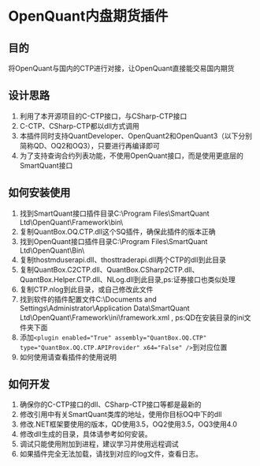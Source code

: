 ﻿# OpenQuant内盘期货插件

## 目的
将OpenQuant与国内的CTP进行对接，让OpenQuant直接能交易国内期货

## 设计思路
1. 利用了本开源项目的C-CTP接口，与CSharp-CTP接口
2. C-CTP、CSharp-CTP都以dll方式调用
3. 本插件同时支持QuantDeveloper、OpenQuant2和OpenQuant3（以下分别简称QD、OQ2和OQ3），只要进行再编译即可
4. 为了支持查询合约列表功能，不使用OpenQuant接口，而是使用更底层的SmartQuant接口

## 如何安装使用
1. 找到SmartQuant接口插件目录C:\Program Files\SmartQuant Ltd\OpenQuant\Framework\bin\
2. 复制QuantBox.OQ.CTP.dll这个SQ插件，确保此插件的版本正确
3. 找到OpenQuant接口插件目录C:\Program Files\SmartQuant Ltd\OpenQuant\Bin\
4. 复制thostmduserapi.dll、thosttraderapi.dll两个CTP的dll到此目录
5. 复制QuantBox.C2CTP.dll、QuantBox.CSharp2CTP.dll、QuantBox.Helper.CTP.dll、NLog.dll到此目录,ps:证券接口也类似处理
6. 复制CTP.nlog到此目录，或自己修改此文件
7. 找到软件的插件配置文件C:\Documents and Settings\Administrator\Application Data\SmartQuant Ltd\OpenQuant\Framework\ini\framework.xml , ps:QD在安装目录的ini文件夹下面
8. 添加`<plugin enabled="True" assembly="QuantBox.OQ.CTP" type="QuantBox.OQ.CTP.APIProvider" x64="False" />`到对应位置
9. 如何使用请查看插件的使用说明

## 如何开发
1. 确保你的C-CTP接口的dll、CSharp-CTP接口等都是最新的
3. 修改引用中有关SmartQuant类库的地址，使用你目标OQ中下的dll
4. 修改.NET框架要使用的版本，QD使用3.5，OQ2使用3.5，OQ3使用4.0
5. 修改dll生成的目录，具体请参考如何安装。
6. 调试只能使用附加到进程，建议学习并使用远程调试
7. 如果插件完全无法加载，请找到对应的log文件，查看日志。
